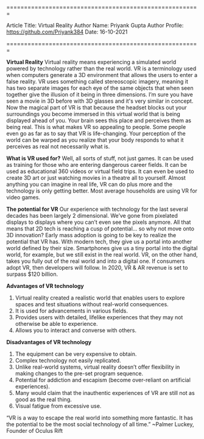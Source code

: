 
=======================================================

Article Title: Virtual Reality
Author Name: Priyank Gupta
Author Profile: https://github.com/Priyank384
Date: 16-10-2021

=======================================================

**Virtual Reality**
Virtual reality means experiencing a simulated world powered by technology rather than the real world. VR is a terminology used when computers generate a 3D environment that allows the users to enter a false reality.
VR uses something called stereoscopic imagery, meaning it has two separate images for each eye of the same objects that when seen together give the illusion of it being in three dimensions. I’m sure you have seen a movie in 3D before with 3D glasses and it's very similar in concept. 
Now the magical part of VR is that because the headset blocks out your surroundings you become immersed in this virtual world that is being displayed ahead of you. Your brain sees this place and perceives them as being real. This is what makes VR so appealing to people.
Some people even go as far as to say that VR is life-changing. Your perception of the world can be warped as you realize that your body responds to what it perceives as real not necessarily what is.

**What is VR used for?**
Well, all sorts of stuff, not just games. It can be used as training for those who are entering dangerous career fields. It can be used as educational 360 videos or virtual field trips. It can even be used to create 3D art or just watching movies in a theatre all to yourself. 
Almost anything you can imagine in real life, VR can do plus more and the technology is only getting better. Most average households are using VR for video games.

**The potential for VR**
Our experience with technology for the last several decades has been largely 2 dimensional. We’ve gone from pixelated displays to displays where you can’t even see the pixels anymore. All that means that 2D tech is reaching a cusp of potential… so why not move onto 3D innovation?
Early mass adoption is going to be key to realize the potential that VR has. With modern tech, they give us a portal into another world defined by their size. Smartphones give us a tiny portal into the digital world, for example, but we still exist in the real world. 
VR, on the other hand, takes you fully out of the real world and into a digital one.
If consumers adopt VR, then developers will follow. In 2020, VR & AR revenue is set to surpass $120 billion.

**Advantages of VR technology**
1. Virtual reality created a realistic world that enables users to explore spaces and test situations without real-world consequences.
2. It is used for advancements in various fields. 
3. Provides users with detailed, lifelike experiences that they may not otherwise be able to experience.
4. Allows you to interact and converse with others.

**Disadvantages of VR technology**
1. The equipment can be very expensive to obtain.
2. Complex technology not easily replicated.
3. Unlike real-world systems, virtual reality doesn’t offer flexibility in making changes to the pre-set program sequence.
4. Potential for addiction and escapism (become over-reliant on artificial experiences).
5. Many would claim that the inauthentic experiences of VR are still not as good as the real thing.
6. Visual fatigue from excessive use.

“VR is a way to escape the real world into something more fantastic. It has the potential to be the most social technology of all time.”
~Palmer Luckey, Founder of Oculus Rift



